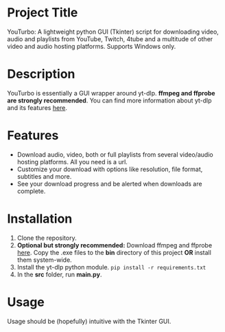 # Project Title
YouTurbo: A lightweight python GUI (Tkinter) script for downloading video, audio and playlists from
YouTube, Twitch, 4tube and a multitude of other video and audio hosting platforms. Supports Windows only.

# Description
YouTurbo is essentially a GUI wrapper around yt-dlp. **ffmpeg and ffprobe are strongly recommended**.
You can find more information about yt-dlp and its features [here](https://github.com/yt-dlp/yt-dlp).

# Features
- Download audio, video, both or full playlists from several video/audio hosting platforms. All you
  need is a url.
- Customize your download with options like resolution, file format, subtitles and more.
- See your download progress and be alerted when downloads are complete.

# Installation

1. Clone the repository.
2. **Optional but strongly recommended:** Download ffmpeg and ffprobe [here](https://www.ffmpeg.org/).
   Copy the .exe files to the **bin** directory of this project **OR** install them system-wide.
3. Install the yt-dlp python module. `pip install -r requirements.txt`
4. In the **src** folder, run **main.py**.

# Usage
Usage should be (hopefully) intuitive with the Tkinter GUI.

